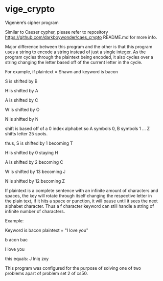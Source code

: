 vige_crypto
===========

Vigenère’s cipher program

Similar to Caeser cypher, please refer to repository https://github.com/darkboywonder/caes_crypto README.md for more info.

Major difference between this program and the other is that this program uses a string to encode a string instead of just a single integer. As the program cycles through the plaintext being encoded, it also cycles over a string changing the letter based off of the current letter in the cycle.

For example, if plaintext = Shawn and keyword is bacon

S is shifted by B

H is shifted by A

A is shifted by C

W is shifted by O

N is shifted by N

shift is based off of a 0 index alphabet so A symbols 0, B symbols 1 ... Z shifts letter 25 spots.

thus,
S is shifted by  1 becoming  T

H is shifted by  0  staying  H

A is shifted by  2 becoming  C

W is shifted by 13 becoming  J

N is shifted by 12 becoming  Z

If plaintext is a complete sentence with an infinite amount of characters and spaces, the key will rotate through itself changing the respective letter in the plain text, if it hits a space or punction, it will pause until it sees the next alphabet character. Thus a f character keyword can still handle a string of infinite number of characters.

Example:

Keyword is bacon  plaintext = "I love you"

b acon bac

I love you

this equals:
J lniq zoy 

This program was configured for the purpose of solving one of two problems apart of problem set 2 of cs50.
